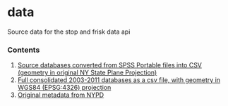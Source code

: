 data
====

Source data for the stop and frisk data api


### Contents

1. [Source databases converted from SPSS Portable files into CSV (geometry in original NY State Plane Projection)](src)
2. [Full consolidated 2003-2011 databases as a csv file, with geometry in WGS84 (EPSG:4326) projection]()
3. [Original metadata from NYPD](metadata)